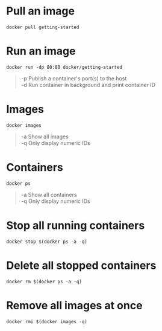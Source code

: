 # Pull an image
```
docker pull getting-started
```

# Run an image
```
docker run -dp 80:80 docker/getting-started
```
> -p Publish a container's port(s) to the host  
> -d Run container in background and print container ID

# Images
```
docker images
```
> -a Show all images  
> -q Only display numeric IDs

# Containers
```
docker ps
```
> -a Show all containers  
> -q Only display numeric IDs

# Stop all running containers
```
docker stop $(docker ps -a -q)
```

# Delete all stopped containers
```
docker rm $(docker ps -a -q)
```

# Remove all images at once
```
docker rmi $(docker images -q)
```